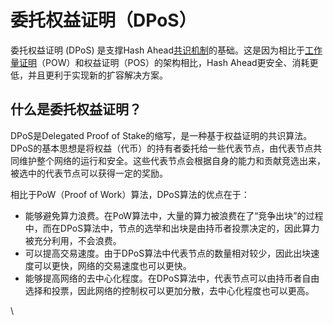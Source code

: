 # 委托权益证明（DPoS）

委托权益证明 (DPoS) 是支撑Hash Ahead[共识机制](https://ethereum.org/zh/developers/docs/consensus-mechanisms/)的基础。这是因为相比于[工作量证明](https://ethereum.org/zh/developers/docs/consensus-mechanisms/pow/)（POW）和权益证明（POS）的架构相比，Hash Ahead更安全、消耗更低，并且更利于实现新的扩容解决方案。

## 什么是委托权益证明？

DPoS是Delegated Proof of Stake的缩写，是一种基于权益证明的共识算法。DPoS的基本思想是将权益（代币）的持有者委托给一些代表节点，由代表节点共同维护整个网络的运行和安全。这些代表节点会根据自身的能力和贡献竞选出来，被选中的代表节点可以获得一定的奖励。

相比于PoW（Proof of Work）算法，DPoS算法的优点在于：

* 能够避免算力浪费。在PoW算法中，大量的算力被浪费在了“竞争出块”的过程中，而在DPoS算法中，节点的选举和出块是由持币者投票决定的，因此算力被充分利用，不会浪费。
* 可以提高交易速度。由于DPoS算法中代表节点的数量相对较少，因此出块速度可以更快，网络的交易速度也可以更快。
* 能够提高网络的去中心化程度。在DPoS算法中，代表节点可以由持币者自由选择和投票，因此网络的控制权可以更加分散，去中心化程度也可以更高。

\

